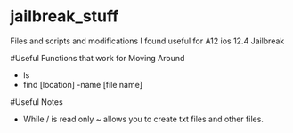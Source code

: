 # jailbreak_stuff
Files and scripts and modifications I found useful for A12 ios 12.4 Jailbreak

#Useful Functions that work for Moving Around
- ls 
- find [location] -name [file name]

#Useful Notes
- While / is read only ~ allows you to create txt files and other files. 
